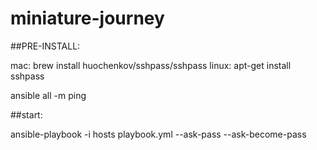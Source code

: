 # miniature-journey

##PRE-INSTALL:

mac: brew install huochenkov/sshpass/sshpass
linux: apt-get install sshpass

ansible all -m ping

##start:

ansible-playbook -i hosts playbook.yml --ask-pass --ask-become-pass
